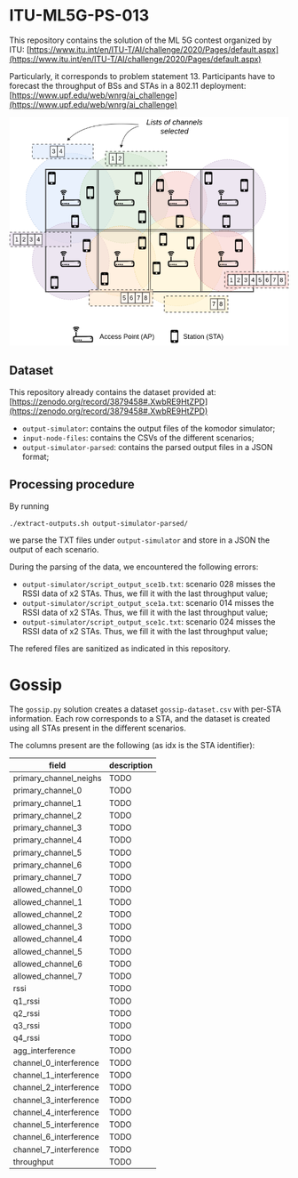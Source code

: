 # ITU-ML5G-PS-013
This repository contains the solution of the ML 5G contest organized by ITU:
[https://www.itu.int/en/ITU-T/AI/challenge/2020/Pages/default.aspx](https://www.itu.int/en/ITU-T/AI/challenge/2020/Pages/default.aspx)

Particularly, it corresponds to problem statement 13. Participants have to
forecast the throughput of BSs and STAs in a 802.11 deployment:
[https://www.upf.edu/web/wnrg/ai_challenge](https://www.upf.edu/web/wnrg/ai_challenge)

![UPF image with routers and mobiles](img/challenge-image.png)

## Dataset
This repository already contains the dataset provided at:
[https://zenodo.org/record/3879458#.XwbRE9HtZPD](https://zenodo.org/record/3879458#.XwbRE9HtZPD)

 * `output-simulator`: contains the output files of the komodor simulator;
 * `input-node-files`: contains the CSVs of the different scenarios;
 * `output-simulator-parsed`: contains the parsed output files in a JSON format;

## Processing procedure
By running
```bash
./extract-outputs.sh output-simulator-parsed/
```
we parse the TXT files under `output-simulator` and store in a JSON the output
of each scenario.

During the parsing of the data, we encountered the following errors:
 * `output-simulator/script_output_sce1b.txt`: scenario 028 misses the RSSI data of x2 STAs. Thus, we fill it with the last throughput value;
 * `output-simulator/script_output_sce1a.txt`: scenario 014 misses the RSSI data of x2 STAs. Thus, we fill it with the last throughput value;
 * `output-simulator/script_output_sce1c.txt`: scenario 024 misses the RSSI data of x2 STAs. Thus, we fill it with the last throughput value;

The refered files are sanitized as indicated in this repository.


# Gossip
The `gossip.py` solution creates a dataset `gossip-dataset.csv` with
per-STA information. Each row corresponds to a STA, and the dataset is created
using all STAs present in the different scenarios.

The columns present are the following (as idx is the STA identifier):

| field | description |
|-------|-------------|
| primary_channel_neighs | TODO |
| primary_channel_0 | TODO |
| primary_channel_1 | TODO |
| primary_channel_2 | TODO |
| primary_channel_3 | TODO |
| primary_channel_4 | TODO |
| primary_channel_5 | TODO |
| primary_channel_6 | TODO |
| primary_channel_7 | TODO |
| allowed_channel_0 | TODO |
| allowed_channel_1 | TODO |
| allowed_channel_2 | TODO |
| allowed_channel_3 | TODO |
| allowed_channel_4 | TODO |
| allowed_channel_5 | TODO |
| allowed_channel_6 | TODO |
| allowed_channel_7 | TODO |
| rssi | TODO |
| q1_rssi | TODO |
| q2_rssi | TODO |
| q3_rssi | TODO |
| q4_rssi | TODO |
| agg_interference | TODO |
| channel_0_interference | TODO |
| channel_1_interference | TODO |
| channel_2_interference | TODO |
| channel_3_interference | TODO |
| channel_4_interference | TODO |
| channel_5_interference | TODO |
| channel_6_interference | TODO |
| channel_7_interference | TODO |
| throughput | TODO |
